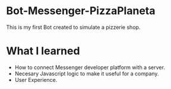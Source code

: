 # Bot-Messenger-PizzaPlaneta
This is my first Bot created to simulate a pizzerie shop.

# What I learned
- How to connect Messenger developer platform with a server.
- Necesary Javascript logic to make it useful for a company.
- User Experience.
